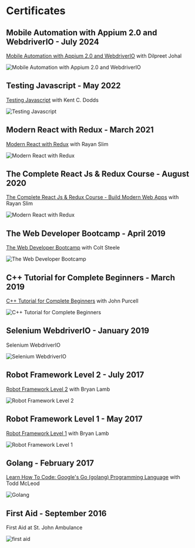 # Certificates
## Mobile Automation with Appium 2.0 and WebdriverIO - July 2024

[Mobile Automation with Appium 2.0 and WebdriverIO](https://www.udemy.com/course/appium-webdriverio-mobile-automation/) with Dilpreet Johal

![Mobile Automation with Appium 2.0 and WebdriverIO](assets/certificates/2024-07-MobileAutomationWithAppium2.0andWebDriverIO.jpg)


## Testing Javascript - May 2022

[Testing Javascript](https://testingjavascript.com/) with Kent C. Dodds

![Testing Javascript](assets/certificates/2022-05-JavaScriptTestingCertificate.jpg)

## Modern React with Redux - March 2021

[Modern React with Redux](https://www.udemy.com/course/the-complete-react-js-redux-course-build-modern-web-apps/) with Rayan Slim

![Modern React with Redux](assets/certificates/2021-03-Udemy-Modern%20React%20with%20Redux%20[2020%20Update].jpg)

## The Complete React Js & Redux Course - August 2020

[The Complete React Js & Redux Course - Build Modern Web Apps](https://www.udemy.com/course/the-complete-react-js-redux-course-build-modern-web-apps) with Rayan Slim

![Modern React with Redux](assets/certificates/2020-08-Udemy-Complete%20React%20JS%20and%20Redux%20Course.jpg)

## The Web Developer Bootcamp - April 2019

[The Web Developer Bootcamp](https://www.udemy.com/course/the-web-developer-bootcamp) with Colt Steele

![The Web Developer Bootcamp](assets/certificates/2019-04-Udemy-Web-Developer-Bootcamp.jpg)

## C++ Tutorial for Complete Beginners - March 2019

[C++ Tutorial for Complete Beginners](https://www.udemy.com/course/free-learn-c-tutorial-beginners/) with John Purcell

![C++ Tutorial for Complete Beginners](assets/certificates/2019-03-Udemy-BegginerCourseC++.jpg)

## Selenium WebdriverIO - January 2019

Selenium WebdriverIO

![Selenium WebdriverIO](assets/certificates/2019-01-Udemy-Selenium-WebdriverIO-JavaScript.jpg)

## Robot Framework Level 2 - July 2017

[Robot Framework Level 2](https://www.udemy.com/course/robot-framework-2/) with Bryan Lamb

![Robot Framework Level 2](assets/certificates/2017-07-Udemy-RobotFramework-Level2.jpg)

## Robot Framework Level 1 - May 2017

[Robot Framework Level 1](https://www.udemy.com/course/robot-framework-1/) with Bryan Lamb

![Robot Framework Level 1](assets/certificates/2017-05-Udemy-RobotFramework-Level1.jpg)

## Golang - February 2017

[Learn How To Code: Google's Go (golang) Programming Language](https://www.udemy.com/course/robot-framework-1/) with Todd McLeod

![Golang](assets/certificates/2017-02-Udemy-GoLang.jpg)

## First Aid - September 2016

First Aid at St. John Ambulance

![first aid](assets/certificates/2016-09-FirstAidCert.jpg)
